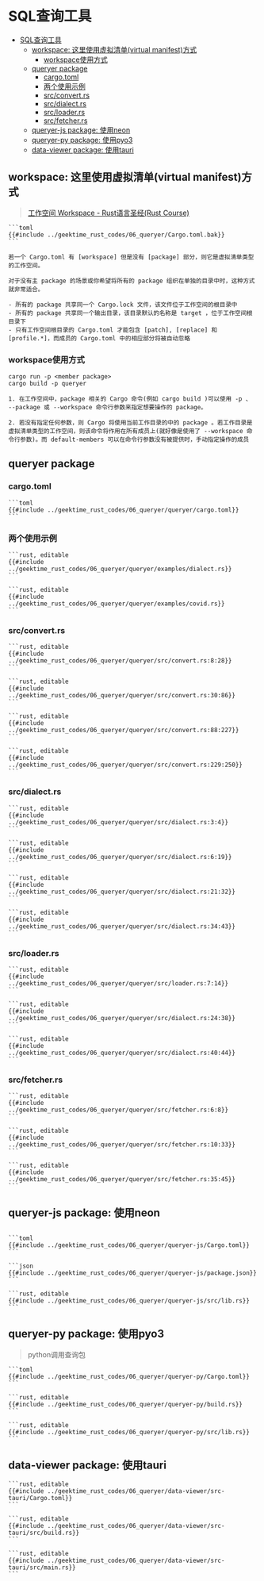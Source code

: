 # SQL查询工具

<!--ts-->
* [SQL查询工具](#sql查询工具)
   * [workspace: 这里使用虚拟清单(virtual manifest)方式](#workspace-这里使用虚拟清单virtual-manifest方式)
      * [workspace使用方式](#workspace使用方式)
   * [queryer package](#queryer-package)
      * [cargo.toml](#cargotoml)
      * [两个使用示例](#两个使用示例)
      * [src/convert.rs](#srcconvertrs)
      * [src/dialect.rs](#srcdialectrs)
      * [src/loader.rs](#srcloaderrs)
      * [src/fetcher.rs](#srcfetcherrs)
   * [queryer-js package: 使用neon](#queryer-js-package-使用neon)
   * [queryer-py package: 使用pyo3](#queryer-py-package-使用pyo3)
   * [data-viewer package: 使用tauri](#data-viewer-package-使用tauri)

<!-- Created by https://github.com/ekalinin/github-markdown-toc -->
<!-- Added by: runner, at: Fri Oct 14 07:30:22 UTC 2022 -->

<!--te-->

## workspace: 这里使用虚拟清单(virtual manifest)方式

> [工作空间 Workspace - Rust语言圣经(Rust Course)](https://course.rs/cargo/reference/workspaces.html)

~~~admonish note title="Cargo.toml " collapsible=true
```toml
{{#include ../geektime_rust_codes/06_queryer/Cargo.toml.bak}}
```
~~~

~~~admonish info title="虚拟清单" collapsible=true
若一个 Cargo.toml 有 [workspace] 但是没有 [package] 部分，则它是虚拟清单类型的工作空间。

对于没有主 package 的场景或你希望将所有的 package 组织在单独的目录中时，这种方式就非常适合。
~~~

~~~admonish tip title="workspace关键点" collapsible=true
- 所有的 package 共享同一个 Cargo.lock 文件，该文件位于工作空间的根目录中
- 所有的 package 共享同一个输出目录，该目录默认的名称是 target ，位于工作空间根目录下
- 只有工作空间根目录的 Cargo.toml 才能包含 [patch], [replace] 和 [profile.*]，而成员的 Cargo.toml 中的相应部分将被自动忽略
~~~

### workspace使用方式

```shell
cargo run -p <member package>
cargo build -p queryer
```

~~~admonish info title='使用说明' collapsible=true
1. 在工作空间中，package 相关的 Cargo 命令(例如 cargo build )可以使用 -p 、 --package 或 --workspace 命令行参数来指定想要操作的 package。

2. 若没有指定任何参数，则 Cargo 将使用当前工作目录的中的 package 。若工作目录是虚拟清单类型的工作空间，则该命令将作用在所有成员上(就好像是使用了 --workspace 命令行参数)。而 default-members 可以在命令行参数没有被提供时，手动指定操作的成员
~~~

## queryer package

### cargo.toml

~~~admonish note title="cargo.toml " collapsible=true
```toml
{{#include ../geektime_rust_codes/06_queryer/queryer/cargo.toml}}
```
~~~

### 两个使用示例

~~~admonish note title="1. dialect.rs:SQL解析" collapsible=true
```rust, editable
{{#include ../geektime_rust_codes/06_queryer/queryer/examples/dialect.rs}}
```
~~~

~~~admonish note title="2. covid.rs: AST转换 " collapsible=true
```rust, editable
{{#include ../geektime_rust_codes/06_queryer/queryer/examples/covid.rs}}
```
~~~

### src/convert.rs

~~~admonish note title="结构体定义:sql与对应部分结构体, 注意限于孤儿原则的再包装" collapsible=true
```rust, editable
{{#include ../geektime_rust_codes/06_queryer/queryer/src/convert.rs:8:28}}
```
~~~

~~~admonish note title="sql的转换" collapsible=true
```rust, editable
{{#include ../geektime_rust_codes/06_queryer/queryer/src/convert.rs:30:86}}
```
~~~

~~~admonish note title=" 对应部分结构体的转换" collapsible=true
```rust, editable
{{#include ../geektime_rust_codes/06_queryer/queryer/src/convert.rs:88:227}}
```
~~~

~~~admonish note title="单元测试" collapsible=true
```rust, editable
{{#include ../geektime_rust_codes/06_queryer/queryer/src/convert.rs:229:250}}
```
~~~

### src/dialect.rs

~~~admonish note title="定义方言结构体" collapsible=true
```rust, editable
{{#include ../geektime_rust_codes/06_queryer/queryer/src/dialect.rs:3:4}}
```
~~~

~~~admonish note title="给方言结构体实现trait" collapsible=true
```rust, editable
{{#include ../geektime_rust_codes/06_queryer/queryer/src/dialect.rs:6:19}}
```
~~~

~~~admonish note title="添加测试用函数" collapsible=true
```rust, editable
{{#include ../geektime_rust_codes/06_queryer/queryer/src/dialect.rs:21:32}}
```
~~~

~~~admonish note title="单元测试 " collapsible=true
```rust, editable
{{#include ../geektime_rust_codes/06_queryer/queryer/src/dialect.rs:34:43}}
```
~~~

### src/loader.rs

~~~admonish note title="定义Loader与CsvLoader" collapsible=true
```rust, editable
{{#include ../geektime_rust_codes/06_queryer/queryer/src/loader.rs:7:14}}
```
~~~

~~~admonish note title="定义trait并给CsvLoader实现" collapsible=true
```rust, editable
{{#include ../geektime_rust_codes/06_queryer/queryer/src/dialect.rs:24:38}}
```
~~~

~~~admonish note title="todo: 给CsvLoader添加内容检测" collapsible=true
```rust, editable
{{#include ../geektime_rust_codes/06_queryer/queryer/src/dialect.rs:40:44}}
```
~~~

### src/fetcher.rs

~~~admonish note title="定义UrlFetcher与FileFetcher" collapsible=true
```rust, editable
{{#include ../geektime_rust_codes/06_queryer/queryer/src/fetcher.rs:6:8}}
```
~~~

~~~admonish note title="定义trait并给Fetcher与FileFetcher实现 " collapsible=true
```rust, editable
{{#include ../geektime_rust_codes/06_queryer/queryer/src/fetcher.rs:10:33}}
```
~~~

~~~admonish note title="最后定义一个获取数据的方法 " collapsible=true
```rust, editable
{{#include ../geektime_rust_codes/06_queryer/queryer/src/fetcher.rs:35:45}}
```
~~~

## queryer-js package: 使用neon

~~~admonish note title="Cargo.toml " collapsible=true

```toml
{{#include ../geektime_rust_codes/06_queryer/queryer-js/Cargo.toml}}
```
~~~

~~~admonish note title="build in package.json" collapsible=true
```json
{{#include ../geektime_rust_codes/06_queryer/queryer-js/package.json}}
```
~~~

~~~admonish note title="src/lib.rs " collapsible=true
```rust, editable
{{#include ../geektime_rust_codes/06_queryer/queryer-js/src/lib.rs}}
```
~~~

## queryer-py package: 使用pyo3

> python调用查询包

~~~admonish note title="Cargo.toml " collapsible=true
```toml
{{#include ../geektime_rust_codes/06_queryer/queryer-py/Cargo.toml}}
```
~~~

~~~admonish note title="build.rs " collapsible=true
```rust, editable
{{#include ../geektime_rust_codes/06_queryer/queryer-py/build.rs}}
```
~~~

~~~admonish note title="src/lib.rs" collapsible=true
```rust, editable
{{#include ../geektime_rust_codes/06_queryer/queryer-py/src/lib.rs}}
```
~~~

## data-viewer package: 使用tauri

~~~admonish note title="Cargo.toml" collapsible=true
```rust, editable
{{#include ../geektime_rust_codes/06_queryer/data-viewer/src-tauri/Cargo.toml}}
```
~~~

~~~admonish note title="build.rs" collapsible=true
```rust, editable
{{#include ../geektime_rust_codes/06_queryer/data-viewer/src-tauri/src/build.rs}}
```
~~~

~~~admonish note title="main.rs " collapsible=true
```rust, editable
{{#include ../geektime_rust_codes/06_queryer/data-viewer/src-tauri/src/main.rs}}
```
~~~
